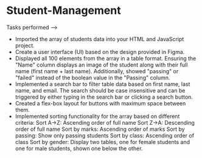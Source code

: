 # Student-Management
Tasks performed -->
* Imported the  array of students data into your HTML and JavaScript project.
* Create a user interface (UI) based on the design provided in Figma.
* Displayed all 100 elements from the array in a table format. Ensuring the "Name" column displays an image of the student along with their full name (first name + last name). Additionally, showed "passing" or "failed" instead of the boolean value in the "Passing" column.
* Implemented a search bar to filter table data based on first name, last name, and email. The search should be case insensitive and can be triggered by either typing in the search bar or clicking a search button.
* Created a flex-box layout for buttons with maximum space between them.
* Implemented sorting functionality for the array based on different criteria:
Sort A->Z: Ascending order of full name
Sort Z->A: Descending order of full name
Sort by marks: Ascending order of marks
Sort by passing: Show only passing students
Sort by class: Ascending order of class
Sort by gender: Display two tables, one for female students and one for male students, shown one below the other.
